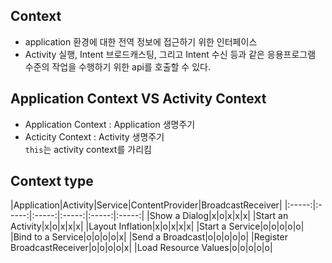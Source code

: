 ## Context
- application 환경에 대한 전역 정보에 접근하기 위한 인터페이스
- Activity 실행, Intent 브로드캐스팅, 그리고 Intent 수신 등과 같은 응용프로그램 수준의 작업을 수행하기 위한 api를 호출할 수 있다.

## Application Context VS Activity Context
- Application Context : Application 생명주기
- Acticity Context : Activity 생명주기<br>
`this`는 activity context를 가리킴

## Context type
|Application|Activity|Service|ContentProvider|BroadcastReceiver|
|:-----:|:-----:|:-----:|:-----:|:-----:|:-----:|
|Show a Dialog|x|o|x|x|x|
|Start an Activity|x|o|x|x|x|
|Layout Inflation|x|o|x|x|x|
|Start a Service|o|o|o|o|o|
|Bind to a Service|o|o|o|o|x|
|Send a Broadcast|o|o|o|o|o|
|Register BroadcastReceiver|o|o|o|o|x|
|Load Resource Values|o|o|o|o|o|
